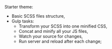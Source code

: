 Starter theme: 
- Basic SCSS files structure,
- Gulp tasks:
    - Transform your SCSS into one minified CSS,
    - Concat and minify all your JS files,
    - Watch your source for changes,
    - Run server and reload after each change;